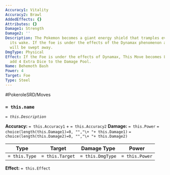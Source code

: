 ```yaml
---
Accuracy1: Vitality
Accuracy2: Brawl
AddedEffects: {}
Attributes: {}
Damage1: Strength
Damage2: ''
Description: The Pokemon becomes a giant energy shield that tramples everything in
  its wake. If the foe is under the effects of the Dynamax phenomenon all its energy
  will be swept away.
DmgType: Physical
Effect: If the Foe is under the effects of Dynamax, This Move becomes Lethal and you
  add 4 Extra Dice to the Damage Pool.
Name: Behemoth Bash
Power: 4
Target: Foe
Type: Steel
---
```


#PokeroleSRD/Moves

### `= this.name` 
*`= this.Description`*

**Accuracy:** `= this.Accuracy1` + `= this.Accuracy2`
**Damage:** `= this.Power` `= choice(length(this.Damage1)=0, "","\+ "+ this.Damage1)` `= choice(length(this.Damage2)=0, "","\+ "+ this.Damage2)`

| Type          | Target          | Damage Type          | Power          |
| ------------- | --------------- | ---------------- | -------------- |
| `= this.Type` | `= this.Target` | `= this.DmgType` | `= this.Power` | 

**Effect:** `= this.Effect`